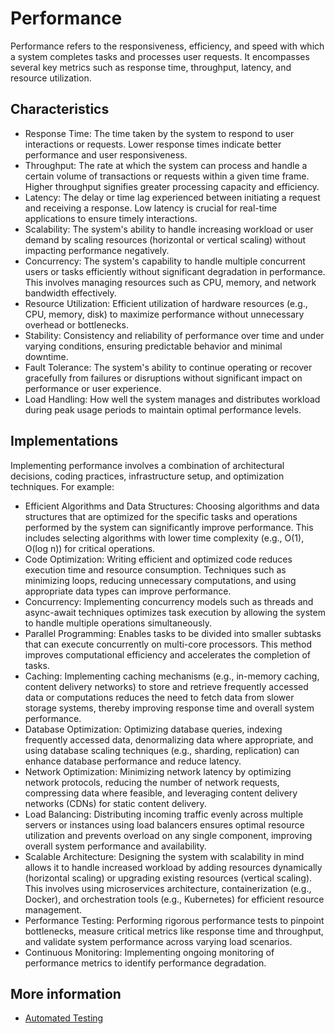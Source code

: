 # Performance

Performance refers to the responsiveness, efficiency, and speed with which a system completes tasks and processes user requests. It encompasses several key metrics such as response time, throughput, latency, and resource utilization.

## Characteristics

- Response Time: The time taken by the system to respond to user interactions or requests. Lower response times indicate better performance and user responsiveness.
- Throughput: The rate at which the system can process and handle a certain volume of transactions or requests within a given time frame. Higher throughput signifies greater processing capacity and efficiency.
- Latency: The delay or time lag experienced between initiating a request and receiving a response. Low latency is crucial for real-time applications to ensure timely interactions.
- Scalability: The system's ability to handle increasing workload or user demand by scaling resources (horizontal or vertical scaling) without impacting performance negatively.
- Concurrency: The system's capability to handle multiple concurrent users or tasks efficiently without significant degradation in performance. This involves managing resources such as CPU, memory, and network bandwidth effectively.
- Resource Utilization: Efficient utilization of hardware resources (e.g., CPU, memory, disk) to maximize performance without unnecessary overhead or bottlenecks.
- Stability: Consistency and reliability of performance over time and under varying conditions, ensuring predictable behavior and minimal downtime.
- Fault Tolerance: The system's ability to continue operating or recover gracefully from failures or disruptions without significant impact on performance or user experience.
- Load Handling: How well the system manages and distributes workload during peak usage periods to maintain optimal performance levels.

## Implementations

Implementing performance involves a combination of architectural decisions, coding practices, infrastructure setup, and optimization techniques. For example:

- Efficient Algorithms and Data Structures: Choosing algorithms and data structures that are optimized for the specific tasks and operations performed by the system can significantly improve performance. This includes selecting algorithms with lower time complexity (e.g., O(1), O(log n)) for critical operations.
- Code Optimization: Writing efficient and optimized code reduces execution time and resource consumption. Techniques such as minimizing loops, reducing unnecessary computations, and using appropriate data types can improve performance.
- Concurrency: Implementing concurrency models such as threads and async-await techniques optimizes task execution by allowing the system to handle multiple operations simultaneously. 
- Parallel Programming: Enables tasks to be divided into smaller subtasks that can execute concurrently on multi-core processors. This method improves computational efficiency and accelerates the completion of tasks.
- Caching: Implementing caching mechanisms (e.g., in-memory caching, content delivery networks) to store and retrieve frequently accessed data or computations reduces the need to fetch data from slower storage systems, thereby improving response time and overall system performance.
- Database Optimization: Optimizing database queries, indexing frequently accessed data, denormalizing data where appropriate, and using database scaling techniques (e.g., sharding, replication) can enhance database performance and reduce latency.
- Network Optimization: Minimizing network latency by optimizing network protocols, reducing the number of network requests, compressing data where feasible, and leveraging content delivery networks (CDNs) for static content delivery.
- Load Balancing: Distributing incoming traffic evenly across multiple servers or instances using load balancers ensures optimal resource utilization and prevents overload on any single component, improving overall system performance and availability.
- Scalable Architecture: Designing the system with scalability in mind allows it to handle increased workload by adding resources dynamically (horizontal scaling) or upgrading existing resources (vertical scaling). This involves using microservices architecture, containerization (e.g., Docker), and orchestration tools (e.g., Kubernetes) for efficient resource management.
- Performance Testing: Performing rigorous performance tests to pinpoint bottlenecks, measure critical metrics like response time and throughput, and validate system performance across varying load scenarios.
- Continuous Monitoring: Implementing ongoing monitoring of performance metrics to identify performance degradation.

## More information

- [Automated Testing](../automated-testing/README.md)
